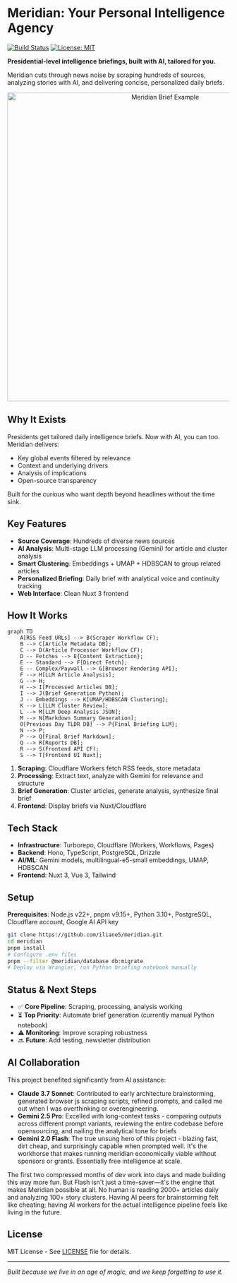 # Meridian: Your Personal Intelligence Agency

[![Build Status](https://img.shields.io/github/actions/workflow/status/iliane5/meridian/deploy-services.yaml?branch=main)](https://github.com/iliane5/meridian/actions/workflows/deploy-services.yaml)
[![License: MIT](https://img.shields.io/badge/License-MIT-yellow.svg)](https://opensource.org/licenses/MIT)

**Presidential-level intelligence briefings, built with AI, tailored for you.**

Meridian cuts through news noise by scraping hundreds of sources, analyzing stories with AI, and delivering concise, personalized daily briefs.

<p align="center">
  <img src="./screenshot.png" alt="Meridian Brief Example" width="700"/>
</p>

## Why It Exists

Presidents get tailored daily intelligence briefs. Now with AI, you can too. Meridian delivers:

- Key global events filtered by relevance
- Context and underlying drivers
- Analysis of implications
- Open-source transparency

Built for the curious who want depth beyond headlines without the time sink.

## Key Features

- **Source Coverage**: Hundreds of diverse news sources
- **AI Analysis**: Multi-stage LLM processing (Gemini) for article and cluster analysis
- **Smart Clustering**: Embeddings + UMAP + HDBSCAN to group related articles
- **Personalized Briefing**: Daily brief with analytical voice and continuity tracking
- **Web Interface**: Clean Nuxt 3 frontend

## How It Works

```mermaid
graph TD
    A[RSS Feed URLs] --> B(Scraper Workflow CF);
    B --> C[Article Metadata DB];
    C --> D(Article Processor Workflow CF);
    D -- Fetches --> E{Content Extraction};
    E -- Standard --> F[Direct Fetch];
    E -- Complex/Paywall --> G[Browser Rendering API];
    F --> H[LLM Article Analysis];
    G --> H;
    H --> I[Processed Articles DB];
    I --> J(Brief Generation Python);
    J -- Embeddings --> K[UMAP/HDBSCAN Clustering];
    K --> L[LLM Cluster Review];
    L --> M[LLM Deep Analysis JSON];
    M --> N[Markdown Summary Generation];
    O[Previous Day TLDR DB] --> P{Final Briefing LLM};
    N --> P;
    P --> Q[Final Brief Markdown];
    Q --> R[Reports DB];
    R --> S(Frontend API CF);
    S --> T[Frontend UI Nuxt];
```

1. **Scraping**: Cloudflare Workers fetch RSS feeds, store metadata
2. **Processing**: Extract text, analyze with Gemini for relevance and structure
3. **Brief Generation**: Cluster articles, generate analysis, synthesize final brief
4. **Frontend**: Display briefs via Nuxt/Cloudflare

## Tech Stack

- **Infrastructure**: Turborepo, Cloudflare (Workers, Workflows, Pages)
- **Backend**: Hono, TypeScript, PostgreSQL, Drizzle
- **AI/ML**: Gemini models, multilingual-e5-small embeddings, UMAP, HDBSCAN
- **Frontend**: Nuxt 3, Vue 3, Tailwind

## Setup

**Prerequisites**: Node.js v22+, pnpm v9.15+, Python 3.10+, PostgreSQL, Cloudflare account, Google AI API key

```bash
git clone https://github.com/iliane5/meridian.git
cd meridian
pnpm install
# Configure .env files
pnpm --filter @meridian/database db:migrate
# Deploy via Wrangler, run Python briefing notebook manually
```

## Status & Next Steps

- ✅ **Core Pipeline**: Scraping, processing, analysis working
- ⏳ **Top Priority**: Automate brief generation (currently manual Python notebook)
- ⚠️ **Monitoring**: Improve scraping robustness
- 🔜 **Future**: Add testing, newsletter distribution

## AI Collaboration

This project benefited significantly from AI assistance:

- **Claude 3.7 Sonnet**: Contributed to early architecture brainstorming, generated browser js scraping scripts, refined prompts, and called me out when I was overthinking or overengineering.
- **Gemini 2.5 Pro**: Excelled with long-context tasks - comparing outputs across different prompt variants, reviewing the entire codebase before opensourcing, and nailing the analytical tone for briefs
- **Gemini 2.0 Flash**: The true unsung hero of this project - blazing fast, dirt cheap, and surprisingly capable when prompted well. It's the workhorse that makes running meridian economically viable without sponsors or grants. Essentially free intelligence at scale.

The first two compressed months of dev work into days and made building this way more fun. But Flash isn't just a time-saver—it's the engine that makes Meridian possible at all. No human is reading 2000+ articles daily and analyzing 100+ story clusters. Having AI peers for brainstorming felt like cheating; having AI workers for the actual intelligence pipeline feels like living in the future.

## License

MIT License - See [LICENSE](./LICENSE) file for details.

---

_Built because we live in an age of magic, and we keep forgetting to use it._
